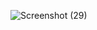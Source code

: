 ![Screenshot (29)](https://github.com/user-attachments/assets/7cd13c4c-a36b-4c0c-8b0a-a9fa5c5bce6c)
